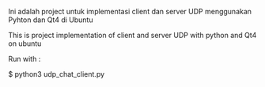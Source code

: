 
Ini adalah project untuk implementasi client dan server UDP menggunakan
Pyhton dan Qt4 di Ubuntu

This is project implementation of client and server UDP with 
python and Qt4 on ubuntu

Run with :

  $ python3 udp_chat_client.py
